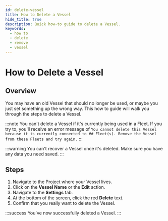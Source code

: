 ```yaml
---
id: delete-vessel
title: How to Delete a Vessel
hide_title: true
description: Quick how-to guide to delete a Vessel.
keywords:
  - how to
  - delete
  - remove
  - vessel
---
```


# How to Delete a Vessel

## Overview

You may have an old Vessel that should no longer be used, or maybe you just set something up the wrong way. This how to guide will walk you through the steps to delete a Vessel.

:::note
You can't delete a Vessel if it's currently being used in a Fleet. If you try to, you'll receive an error message of `You cannot delete this Vessel because it is currently connected to ## Fleet(s). Remove the Vessel from these Fleets and try again.`
:::

:::warning
You can't recover a Vessel once it's deleted. Make sure you have any data you need saved.
:::

## Steps

1. Navigate to the Project where your Vessel lives.
2. Click on the **Vessel Name** or the **Edit** action.
3. Navigate to the **Settings** tab.
4. At the bottom of the screen, click the red **Delete** text.
5. Confirm that you really want to delete the Vessel.

:::success
You've now successfully deleted a Vessel.
:::